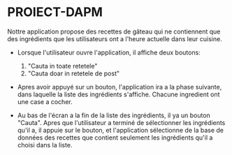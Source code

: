 PROIECT-DAPM
============


Nottre application propose des recettes de gâteau qui ne contiennent que des ingrédients que les utilisateurs ont a l'heure 
actuelle dans leur cuisine.

* Lorsque l'utilisateur ouvre l'application, il affiche deux boutons:
	1. "Cauta in toate retetele"
	2. "Cauta doar in retetele de post"

* Apres avoir appuyé sur un bouton, l'application ira a la phase suivante, dans laquelle la liste des ingrédients s'affiche. 
  Chacune ingredient ont une case a cocher.

* Au bas de l'écran a la fin de la liste des ingrédients, il ya un bouton "Cauta". Apres que l'utilisateur a terminé de 
  sélectionner les ingrédients qu'il a, il appuie sur le bouton, et l'application sélectionne de la base de données des recettes
  que contient seulement les ingrédients qu'il a choisi dans la liste.
